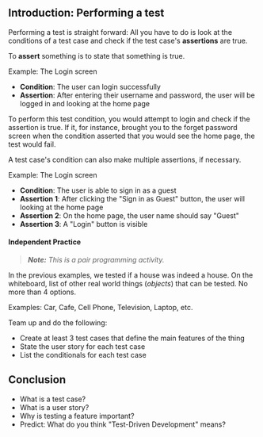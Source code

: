 

## Introduction: Performing a test

Performing a test is straight forward: All you have to do is look at the conditions of a test case and check if the test case's **assertions** are true.

To **assert** something is to state that something is true.

Example: The Login screen

- **Condition**: The user can login successfully
- **Assertion**: After entering their username and password, the user will be logged in and looking at the home page


To perform this test condition, you would attempt to login and check if the assertion is true. If it, for instance, brought you to the forget password screen when the condition asserted that you would see the home page, the test would fail.

A test case's condition can also make multiple assertions, if necessary.

Example: The Login screen

- **Condition**: The user is able to sign in as a guest
- **Assertion 1**: After clicking the "Sign in as Guest" button, the user will looking at the home page
- **Assertion 2**: On the home page, the user name should say "Guest"
- **Assertion 3**: A "Login" button is visible



#### Independent Practice

> ***Note:*** _This is a pair programming activity._

In the previous examples, we tested if a house was indeed a house. On the whiteboard, list of other real world things (*objects*) that can be tested. No more than 4 options.

Examples: Car, Cafe, Cell Phone, Television, Laptop, etc.

Team up and do the following:

* Create at least 3 test cases that define the main features of the thing
* State the user story for each test case
* List the conditionals for each test case





## Conclusion

* What is a test case?
* What is a user story?
* Why is testing a feature important?
* Predict: What do you think "Test-Driven Development" means?
